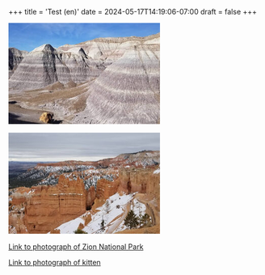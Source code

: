 +++
title = 'Test (en)'
date = 2024-05-17T14:19:06-07:00
draft = false
+++

![Petrified Forest National Park](./a.jpg)

![Bryce Canyon National Park](b.jpg)

[Link to photograph of Zion National Park](./c.jpg)

[Link to photograph of kitten](d.jpg)
